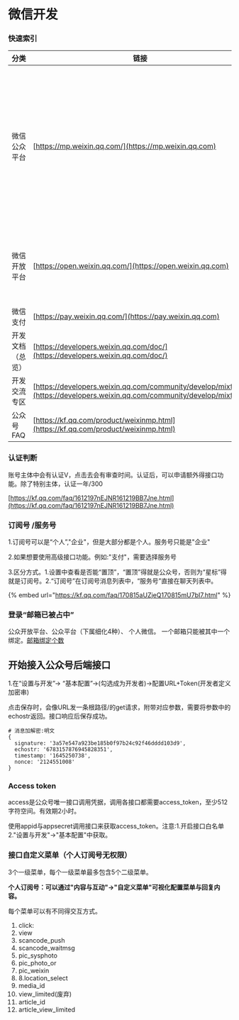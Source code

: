 # 微信开发

### 快速索引

| 分类       | 链接                                                                                                                       | 描述                             |
| -------- | ------------------------------------------------------------------------------------------------------------------------ | ------------------------------ |
| 微信公众平台   | [https://mp.weixin.qq.com/](https://mp.weixin.qq.com)                                                                    | 公众号分为4种->订阅号、服务号、小程序、企业微信（企业号） |
| 微信开放平台   | [https://open.weixin.qq.com/](https://open.weixin.qq.com)                                                                | 开发人员。移动端，网站等                   |
| 微信支付     | [https://pay.weixin.qq.com/](https://pay.weixin.qq.com)                                                                  | 还没用过                           |
| 开发文档（总览） | [https://developers.weixin.qq.com/doc/](https://developers.weixin.qq.com/doc/)                                           |                                |
| 开发交流专区   | [https://developers.weixin.qq.com/community/develop/mixflow](https://developers.weixin.qq.com/community/develop/mixflow) |                                |
| 公众号FAQ   | [https://kf.qq.com/product/weixinmp.html](https://kf.qq.com/product/weixinmp.html)                                       |                                |

### 认证判断

&#x20;账号主体中会有认证V，点击去会有审查时间。认证后，可以申请额外得接口功能。除了特别主体，认证一年/300

[https://kf.qq.com/faq/1612197nEJNR161219BB7Jne.html](https://kf.qq.com/faq/1612197nEJNR161219BB7Jne.html)

### 订阅号 /服务号

1.订阅号可以是“个人”,"企业"，但是大部分都是个人。服务号只能是"企业"

2.如果想要使用高级接口功能。例如:"支付"，需要选择服务号

3.区分方式。1.设置中查看是否能“置顶”，“置顶”得就是公众号，否则为“星标”得就是订阅号。2.“订阅号”在订阅号消息列表中，“服务号”直接在聊天列表中。

{% embed url="https://kf.qq.com/faq/170815aUZjeQ170815mU7bI7.html" %}

### 登录“邮箱已被占中”

公众开放平台、公众平台（下属细化4种）、 个人微信。 一个邮箱只能被其中一个绑定。[邮箱绑定个数](https://kf.qq.com/faq/120911VrYVrA140428naUJVv.html)&#x20;



## 开始接入公众号后端接口

1.在“设置与开发”-> “基本配置”->(勾选成为开发者)->配置URL+Token(开发者定义加密串)

点击保存时，会像URL发一条根路径/的get请求，附带对应参数，需要将参数中的echostr返回。接口响应后保存成功。

```
# 消息加解密:明文
{
  signature: '3a57e547a923be185b0f97b24c92f46dddd103d9',
  echostr: '6783157876945828351',
  timestamp: '1645250738',
  nonce: '2124551008'
}
```

### Access token

access是公众号唯一接口调用凭据，调用各接口都需要access\_token，至少512字符空间。有效期2小时。

使用appid与appsecret调用接口来获取access\_token。注意:1.开启接口白名单 2."设置与开发"->"基本配置"中获取。

### 接口自定义菜单（个人订阅号无权限）

3个一级菜单，每个一级菜单最多包含5个二级菜单。

**个人订阅号：可以通过"内容与互动"->"自定义菜单"可视化配置菜单与回复内容。**

每个菜单可以有不同得交互方式。

1. click:
2. view
3. scancode\_push
4. scancode\_waitmsg
5. pic\_sysphoto
6. pic_photo_or
7. pic\_weixin
8. 8.location\_select
9. media\_id
10. view\_limited(废弃)
11. article\_id
12. article_view_limited

